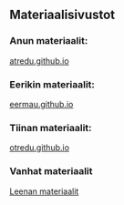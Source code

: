 ## Materiaalisivustot

### Anun materiaalit:
[atredu.github.io](http://atredu.github.io)

### Eerikin materiaalit:
[eermau.github.io](https://eermau.github.io/)

### Tiinan materiaalit: 
[otredu.github.io](http://otredu.github.io)
### Vanhat materiaalit

[Leenan materiaalit](http://leeniemi.net)



